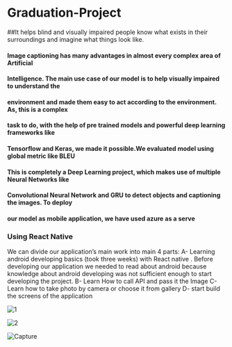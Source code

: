 # Graduation-Project

##It helps blind and visually impaired people know what exists in their surroundings and imagine what things look like.



#### Image captioning has many advantages in almost every complex area of Artificial
#### Intelligence. The main use case of our model is to help visually impaired to understand the
#### environment and made them easy to act according to the environment. As, this is a complex
#### task to do, with the help of pre trained models and powerful deep learning frameworks like
#### Tensorflow and Keras, we made it possible.We evaluated model using global metric like BLEU
#### This is completely a Deep Learning project, which makes use of multiple Neural Networks like
#### Convolutional Neural Network and GRU to detect objects and captioning the images. To deploy
#### our model as mobile application, we have used azure as a serve




### Using React Native
We can divide our application’s main work into main 4 parts:
A- Learning android developing basics (took three weeks) with React native .
Before developing our application we needed to read about android because knowledge about
android developing was not sufficient enough to start developing the project.
B- Learn How to call API and pass it the Image
C- Learn how to take photo by camera or choose it from gallery
D- start build the screens of the application


![1](https://user-images.githubusercontent.com/42701893/166874356-24024c19-f404-4054-87a2-3905542f936d.PNG)



![2](https://user-images.githubusercontent.com/42701893/166873869-2ad9ed26-6819-426e-a0d9-90ddeca8b8a6.PNG)





![Capture](https://user-images.githubusercontent.com/42701893/166873935-8745cb51-4dac-493d-ab6e-3391ca01755c.PNG)
